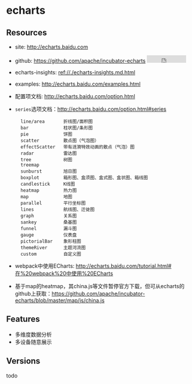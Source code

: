 # echarts

## Resources

* site: <http://echarts.baidu.com>
* github: <https://github.com/apache/incubator-echarts> <iframe src="http://258i.com/gbtn.html?user=apache&repo=incubator-echarts&type=star&count=true" frameborder="0" scrolling="0" width="105px" height="20px"></iframe>
* echarts-insights: <ref://./echarts-insights.md.html> 
* examples: <http://echarts.baidu.com/examples.html>
* 配置项文档: <http://echarts.baidu.com/option.html>
* `series`选项文档：<http://echarts.baidu.com/option.html#series>

        line/area       折线图/面积图
        bar             柱状图/条形图
        pie             饼图 
        scatter         散点图（气泡图）
        effectScatter   带有涟漪特效动画的散点（气泡）图
        radar           雷达图
        tree            树图
        treemap         
        sunburst        旭日图
        boxplot         箱形图、盒须图、盒式图、盒状图、箱线图
        candlestick     K线图
        heatmap         热力图
        map             地图
        parallel        平行坐标图
        lines           航线图、迁徙图
        graph           关系图
        sankey          桑基图
        funnel          漏斗图
        gauge           仪表盘
        pictorialBar    象形柱图
        themeRiver      主题河流图
        custom          自定义图

* webpack中使用ECharts: <http://echarts.baidu.com/tutorial.html#在%20webpack%20中使用%20ECharts>
* 基于map的heatmap，其china.js等文件暂停官方下载，但可从echarts的github上获取：<https://github.com/apache/incubator-echarts/blob/master/map/js/china.js>


## Features

* 多维度数据分析
* 多设备随意展示

## Versions

todo


